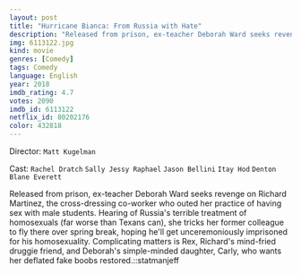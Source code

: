 ```yaml
---
layout: post
title: "Hurricane Bianca: From Russia with Hate"
description: "Released from prison, ex-teacher Deborah Ward seeks revenge on Richard Martinez, the cross-dressing co-worker who outed her practice of having sex with male students. Hearing of Russia's terrible treatment of homosexuals (far worse than Texans can), she tricks her former colleague to fly there over spring break, hoping he'll get unceremoniously imprisoned for his homosexuality. Complicating matters is Rex, Richard's mind-fried druggie friend, and Deborah's simple-minded daughter, Carly, who wants her deflated fake boobs restored..."
img: 6113122.jpg
kind: movie
genres: [Comedy]
tags: Comedy 
language: English
year: 2018
imdb_rating: 4.7
votes: 2090
imdb_id: 6113122
netflix_id: 80202176
color: 432818
---
```

Director: `Matt Kugelman`  

Cast: `Rachel Dratch` `Sally Jessy Raphael` `Jason Bellini` `Itay Hod` `Denton Blane Everett` 

Released from prison, ex-teacher Deborah Ward seeks revenge on Richard Martinez, the cross-dressing co-worker who outed her practice of having sex with male students. Hearing of Russia's terrible treatment of homosexuals (far worse than Texans can), she tricks her former colleague to fly there over spring break, hoping he'll get unceremoniously imprisoned for his homosexuality. Complicating matters is Rex, Richard's mind-fried druggie friend, and Deborah's simple-minded daughter, Carly, who wants her deflated fake boobs restored.::statmanjeff